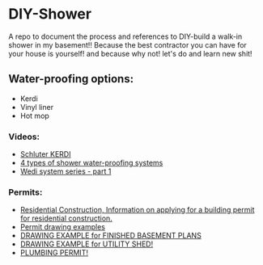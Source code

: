 # DIY-Shower
A repo to document the process and references to DIY-build a walk-in shower in my basement!!
Because the best contractor you can have for your house is yourself! and because why not! let's do and learn new shit!


## Water-proofing options:
- Kerdi
- Vinyl liner
- Hot mop


### Videos:

- [Schluter KERDI](https://www.youtube.com/watch?v=Dy1pMQ3zQLw)
- [4 types of shower water-proofing systems](https://www.youtube.com/watch?v=f0KkcorhcPM)
- [Wedi system series - part 1](https://www.youtube.com/watch?v=3Eu_CD6YPfg)



### Permits:

- [Residential Construction, Information on applying for a building permit for residential construction.](https://www.stlouis-mo.gov/government/departments/public-safety/building/permits/building-permits/residential-construction.cfm)
- [Permit drawing examples](https://www.stlouis-mo.gov/government/departments/public-safety/building/documents/residential-construction-guidelines.cfm)
- [DRAWING EXAMPLE for FINISHED BASEMENT PLANS](https://www.stlouis-mo.gov/government/departments/public-safety/building/documents/upload/finished-basement.pdf)
- [DRAWING EXAMPLE for UTILITY SHED!](https://www.stlouis-mo.gov/government/departments/public-safety/building/documents/upload/Residential%20Utility%20Shed%2020101.pdf)
- [ PLUMBING PERMIT! ](https://www.stlouis-mo.gov/government/departments/public-safety/building/permits/plumbing-permits.cfm)

